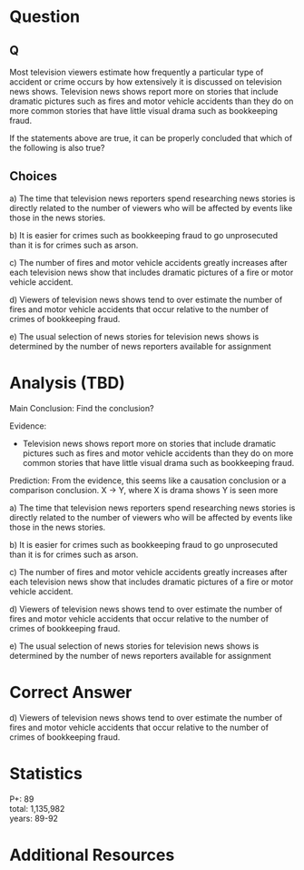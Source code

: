 # Question

## Q
Most television viewers estimate how frequently a particular type of accident or crime occurs by how extensively it is discussed on television news shows. Television news shows report more on stories that include dramatic pictures such as fires and motor vehicle accidents than they do on more common stories that have little visual drama such as bookkeeping fraud.

If the statements above are true, it can be properly concluded that which of the following is also true?

## Choices
a) The time that television news reporters spend researching news stories is directly related to the number of viewers who will be affected by events like those in the news stories.

b) It is easier for crimes such as bookkeeping fraud to go unprosecuted than it is for crimes such as arson.

c) The number of fires and motor vehicle accidents greatly increases after each television news show that includes dramatic pictures of a fire or motor vehicle accident.

d) Viewers of television news shows tend to over estimate the number of fires and motor vehicle accidents that occur relative to the number of crimes of bookkeeping fraud.

e) The usual selection  of news stories for television news shows is determined by the number of news reporters available for assignment


# Analysis (TBD)

Main Conclusion: Find the conclusion? 

Evidence:  
* Television news shows report more on stories that include dramatic pictures such as fires and motor vehicle accidents than they do on more common stories that have little visual drama such as bookkeeping fraud.

Prediction:
From the evidence, this seems like a causation conclusion or a comparison conclusion.
X -> Y,
where X is drama shows
      Y is seen more

a) The time that television news reporters spend researching news stories is directly related to the number of viewers who will be affected by events like those in the news stories.

b) It is easier for crimes such as bookkeeping fraud to go unprosecuted than it is for crimes such as arson.

c) The number of fires and motor vehicle accidents greatly increases after each television news show that includes dramatic pictures of a fire or motor vehicle accident.

d) Viewers of television news shows tend to over estimate the number of fires and motor vehicle accidents that occur relative to the number of crimes of bookkeeping fraud.

e) The usual selection  of news stories for television news shows is determined by the number of news reporters available for assignment

# Correct Answer

d) Viewers of television news shows tend to over estimate the number of fires and motor vehicle accidents that occur relative to the number of crimes of bookkeeping fraud.

# Statistics
P+: 89  
total: 1,135,982  
years: 89-92

# Additional Resources